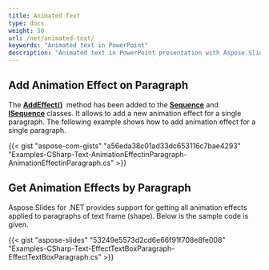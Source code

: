 ```yaml
---
title: Animated Text
type: docs
weight: 50
url: /net/animated-text/
keywords: "Animated text in PowerPoint"
description: "Animated text in PowerPoint presentation with Aspose.Slides"
---
```


## **Add Animation Effect on Paragraph**
The [**AddEffect()**](https://apireference.aspose.com/net/slides/aspose.slides.animation/sequence/methods/addeffect/index) 
method has been added to the [**Sequence**](https://apireference.aspose.com/net/slides/aspose.slides.animation/sequence) and 
[**ISequence**](https://apireference.aspose.com/net/slides/aspose.slides.animation/isequence) classes. 
It allows to add a new animation effect for a single paragraph. The following example shows how to add animation effect for a single paragraph.

{{< gist "aspose-com-gists" "a56eda38c01ad33dc653116c7bae4293" "Examples-CSharp-Text-AnimationEffectinParagraph-AnimationEffectinParagraph.cs" >}}
## **Get Animation Effects by Paragraph**
Aspose.Slides for .NET provides support for getting all animation effects applied to paragraphs of text frame (shape). Below is the sample code is given.

{{< gist "aspose-slides" "53249e5573d2cd6e66f91f708e8fe008" "Examples-CSharp-Text-EffectTextBoxParagraph-EffectTextBoxParagraph.cs" >}}
